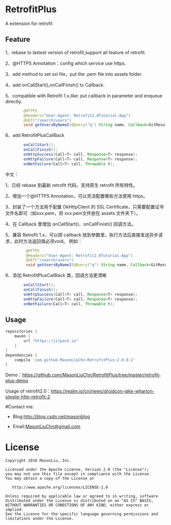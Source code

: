RetrofitPlus
========
A extension for retrofit

Feature
--------

1、rebase to lastest version of retrofit,support all feature of retrofit.

2、@HTTPS Annotation：config which service use https.

3、add method to set ssl file，put the .pem file into assets folder.

4、add onCallStart(),onCallFinish() to Callback.

5、compatible with Retrofit 1.x,like: put callback in parameter and enqueue directly.
```java
        @HTTPS
        @Headers("User-Agent: Retrofit2.0Tutorial-App")
        @GET("/search/users")
        void getUsersByName2(@Query("q") String name, Callback<GitResult> callback);
```
6、add RetrofitPlusCallBack
```java
        onCallStart();
        onCallFinish();
        onHttpSuccess(Call<T> call, Response<T> response);
        onHttpFailure(Call<T> call, Response<T> response);
        onNetFailure(Call<T> call, Throwable t);
```

中文：

1、已经 rebase 到最新 retrofit 代码，支持原生 retrofit 所有特性。

2、增加一个@HTTPS Annotation，可以灵活配置哪些方法使用 https。

3、封装了一个方法用于配置 OkHttpClient 的 SSL Certificate，只需要配置证书文件名即可（如xxx.pem，将 xxx.pem文件放在 assets 文件夹下）。

4、在 Callback 里增加 onCallStart()、onCallFinish() 回调方法。

5、兼容 Retrofit 1.x，可以把 callback 放到参数里，执行方法后直接发送异步请求，此时方法返回值必须void。
 例如：
```java
         @HTTPS
         @Headers("User-Agent: Retrofit2.0Tutorial-App")
         @GET("/search/users")
         void getUsersByName2(@Query("q") String name, Callback<GitResult> callback);
```
6、添加 RetrofitPlusCallBack 类，回调方法更清晰
```java
        onCallStart();
        onCallFinish();
        onHttpSuccess(Call<T> call, Response<T> response);
        onHttpFailure(Call<T> call, Response<T> response);
        onNetFailure(Call<T> call, Throwable t);
```
Usage
--------

```groovy
repositories {
    maven {
        url "https://jitpack.io"
    }
}
dependencies {
	compile 'com.github.MasonLiuChn:RetrofitPlus:2.0.0.2'
}
```
Demo：https://github.com/MasonLiuChn/RetrofitPlus/tree/master/retrofit-plus-demo

Usage of retrofit2.0：https://realm.io/cn/news/droidcon-jake-wharton-simple-http-retrofit-2

#Contact me:

- Blog:http://blog.csdn.net/masonblog

- Email:MasonLiuChn@gmail.com

License
=======

    Copyright 2016 MasonLiu, Inc.

    Licensed under the Apache License, Version 2.0 (the "License");
    you may not use this file except in compliance with the License.
    You may obtain a copy of the License at

       http://www.apache.org/licenses/LICENSE-2.0

    Unless required by applicable law or agreed to in writing, software
    distributed under the License is distributed on an "AS IS" BASIS,
    WITHOUT WARRANTIES OR CONDITIONS OF ANY KIND, either express or implied.
    See the License for the specific language governing permissions and
    limitations under the License.
